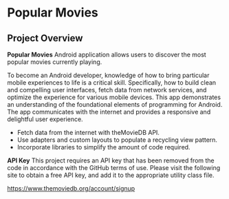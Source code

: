 # Popular Movies

## Project Overview
**Popular Movies** Android application allows users to discover the most popular movies currently playing.

To become an Android developer, knowledge of how to bring particular mobile experiences to life is a critical skill. Specifically, how to build clean and compelling user interfaces, fetch data from network services, and optimize the experience for various mobile devices. This app demonstrates an understanding of the foundational elements of programming for Android. The app communicates with the internet and provides a responsive and delightful user experience.

- Fetch data from the internet with theMovieDB API.
- Use adapters and custom layouts to populate a recycling view pattern.
- Incorporate libraries to simplify the amount of code required.

**API Key** This project requires an API key that has been removed from the code in accordance with the GitHub terms of use. Please visit the following site to obtain a free API key, and add it to the appropriate utility class file.

https://www.themoviedb.org/account/signup
